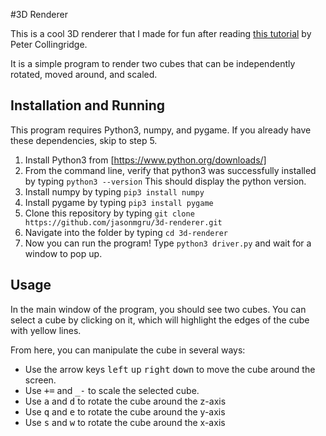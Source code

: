 #3D Renderer

This is a cool 3D renderer that I made for fun after reading [this tutorial](http://www.petercollingridge.co.uk/tutorials/3d/pygame/) by Peter Collingridge. 

It is a simple program to render two cubes that can be independently rotated, moved around, and scaled.

## Installation and Running

This program requires Python3, numpy, and pygame. If you already have these dependencies, skip to step 5.

1. Install Python3 from [https://www.python.org/downloads/] 
2. From the command line, verify that python3 was successfully installed by typing `python3 --version` This should display the python version.
3. Install numpy by typing `pip3 install numpy`
4. Install pygame by typing `pip3 install pygame`
5. Clone this repository by typing `git clone https://github.com/jasonmgru/3d-renderer.git`
6. Navigate into the folder by typing `cd 3d-renderer`
7. Now you can run the program! Type `python3 driver.py` and wait for a window to pop up.

## Usage

In the main window of the program, you should see two cubes. You can select a cube by clicking on it, which will highlight the edges of the cube with yellow lines. 

From here, you can manipulate the cube in several ways:
- Use the arrow keys <kbd>left</kbd> <kbd>up</kbd> <kbd>right</kbd> <kbd>down</kbd> to move the cube around the screen.
- Use <kbd>+=</kbd> and <kbd>_-</kbd> to scale the selected cube.
- Use <kbd>a</kbd> and <kbd>d</kbd> to rotate the cube around the z-axis
- Use <kbd>q</kbd> and <kbd>e</kbd> to rotate the cube around the y-axis
- Use <kbd>s</kbd> and <kbd>w</kbd> to rotate the cube around the x-axis
